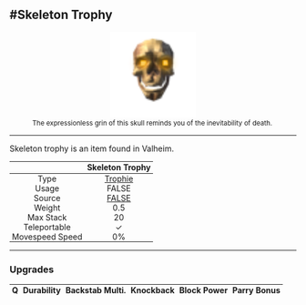 <meta property="og:title" content="Skeleton Trophy - MoreValheim" /><meta property="og:type" content="website" /><meta property="og:image" content="/assets/skeleton_trophy.png" /><meta property="og:description" content="Skeleton Trophy is an item found in Valheim." /><meta name="theme-color" content="#546D78"><meta name="twitter:card" content="summary_large_image">
#Skeleton Trophy
-------------
<style>img {width:20px;}.tb {width:150px;display: block;margin-left: auto;margin-right: auto;}</style>

<style>.md-typeset table:not([class]) th:not([align]) {min-width:unset!important;}</style>
<style>td{padding:0em 0.3em!important;text-align:center!important;border-left:.05rem solid var(--md-default-fg-color--lightest)}</style>

<style>th{padding:0.1em 0.3em!important;text-align:center!important;font-weight:bold}</style>

<style>pre{text-align:right!important}</style>
<style>table tr td:first-child {border-left: 0;};</style>

<figure><img src="/assets/skeleton_trophy.png" class="tb" /><figcaption><small>The expressionless grin of this skull reminds you of the inevitability of death.</small></figcaption></figure>

-------------

Skeleton trophy is an item found in Valheim.

|        | Skeleton Trophy              |
| ----------- | ------------------------------------ |
| Type | [Trophie](../../types/trophie)
| Usage | FALSE<br>
| Source | [FALSE](../../items/false)
| Weight | 0.5 |
| Max Stack | 20 |
| Teleportable | ✓
| Movespeed Speed | 0%


-------------

### Upgrades
| Q | Durability | Backstab Multi. | Knockback | Block Power | Parry Bonus
| - | - | - | - | - | - 
